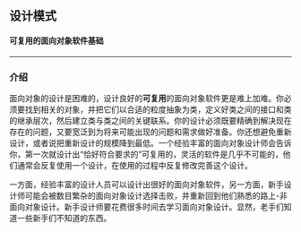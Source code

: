 ## 设计模式

#### 可复用的面向对象软件基础

---

### 介绍

面向对象的设计是困难的，设计良好的**可复用**的面向对象软件更是难上加难。你必须要找到相关的对象，并把它们以合适的粒度抽象为类，定义好类之间的接口和类的继承层次，然后建立类与类之间的关键联系。你的设计必须既要精确到解决现在存在的问题，又要宽泛到为将来可能出现的问题和需求做好准备。你还想避免重新设计，或者说把重新设计的规模降到最低。一个经验丰富的面向对象设计师会告诉你，第一次就设计出“恰好符合要求的”可复用的，灵活的软件是几乎不可能的，他们通常会反复使用一个设计，在使用的过程中反复修改完善这个设计。

一方面，经验丰富的设计人员可以设计出很好的面向对象软件，另一方面，新手设计师可能会被数目繁杂的面向对象设计选择击败，并重新回到他们熟悉的路上-非面向对象设计。新手设计师要花费很多时间去学习面向对象设计。显然，老手们知道一些新手们不知道的东西。



